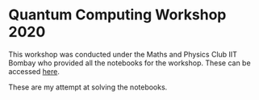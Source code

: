 # Quantum Computing Workshop 2020

This workshop was conducted under the Maths and Physics Club IIT Bombay who provided all the notebooks for the workshop. These can be accessed [here](https://github.com/mnp-club/Quantum_Computing_Workshop_2020).

These are my attempt at solving the notebooks.
